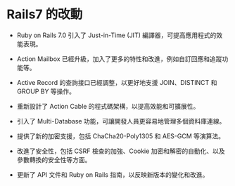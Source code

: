 # Rails7 的改動
- Ruby on Rails 7.0 引入了 Just-in-Time (JIT) 編譯器，可提高應用程式的效能表現。

- Action Mailbox 已經升級，加入了更多的特性和改進，例如自訂回應和追蹤功能等。

- Active Record 的查詢接口已經調整，以更好地支援 JOIN、DISTINCT 和 GROUP BY 等操作。

- 重新設計了 Action Cable 的程式碼架構，以提高效能和可擴展性。

- 引入了 Multi-Database 功能，可讓開發人員更容易地管理多個資料庫連線。

- 提供了新的加密支援，包括 ChaCha20-Poly1305 和 AES-GCM 等演算法。

- 改進了安全性，包括 CSRF 檢查的加強、Cookie 加密和解密的自動化、以及參數轉換的安全性等方面。

- 更新了 API 文件和 Ruby on Rails 指南，以反映新版本的變化和改進。
